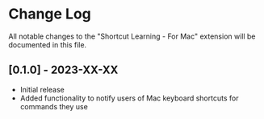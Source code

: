 # Change Log

All notable changes to the "Shortcut Learning - For Mac" extension will be documented in this file.

## [0.1.0] - 2023-XX-XX
- Initial release
- Added functionality to notify users of Mac keyboard shortcuts for commands they use